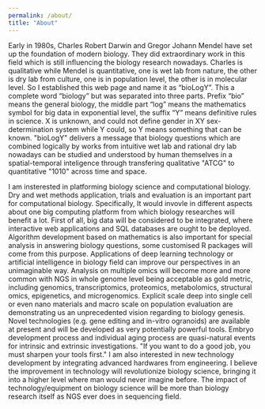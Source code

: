 ```yaml
---
permalink: /about/
title: "About"
---
```


Early in 1980s, Charles Robert Darwin and Gregor Johann Mendel have set up the foundation of modern biology. They did extraordinary work in this field which is still influencing the biology research nowadays. Charles is qualitative while Mendel is quantitative, one is wet lab from nature, the other is dry lab from culture, one is in population level, the other is in molecular level. So I established this web page and name it as “bioLogY”. This a complete word “biology” but was separated into three parts. Prefix “bio” means the general biology, the middle part “log” means the mathematics symbol for big data in exponential level, the suffix “Y” means definitive rules in science. X is unknown, and could not define gender in XY sex-determination system while Y could, so Y means something that can be known. "bioLogY" delivers a message that biology questions which are combined logically by works from intuitive wet lab and rational dry lab nowadays can be studied and understood by human themselves in a spatial-temporal inteligence through transfering qualitative "ATCG" to quantitative "1010" across time and space.

I am insterested in platforming biology science and computational biology. Dry and wet methods application, trials and evaluation is an important part for computational biology. Specifically, It would invovle in different aspects about one big computing platform from which biology researches will benefit a lot. First of all, big data will be considered to be integrated, where interactive web applications and SQL databases are ought to be deployed. Algorithm development based on mathematics is also important for special analysis in answering biology questions, some customised R packages will come from this purpose. Applications of deep learning technology or artificial intelligence in biology field can improve our perspectives in an unimaginable way. Analysis on multiple omics will become more and more common with NGS in whole genome level being acceptable as gold metric, including genomics, transcriptomics, proteomics, metabolomics, structural omics, epigenetics, and microgenomics. Explicit scale deep into single cell or even nano materials and macro scale on population evaluation are demonstrating us an unprecedented vision regarding to biology genesis. Novel technologies (e.g. gene editing and in-vitro ogranoids) are available at present and will be developed as very potentially powerful tools. Embryo development process and individual aging process are quasi-natural events for intrinsic and extrinsic investigations. 
"If you want to do a good job, you must sharpen your tools first." I am also interested in new technology development by integrating advanced hardwares from engineering. I believe the improvement in technology will revolutionize biology science, bringing it into a higher level where man would never imagine before. The impact of technology/equipment on biology science will be more than biology research itself as NGS ever does in sequencing field. 


